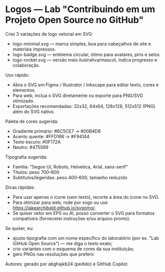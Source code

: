 # Logos — Lab "Contribuindo em um Projeto Open Source no GitHub"

Criei 3 variações de logo vetorial em SVG:
- logo-minimal.svg — marca simples, boa para cabeçalhos de site e materiais impressos.
- logo-badge.svg — emblema circular, ótimo para avatares, pins e selos.
- logo-rocket.svg — versão mais ilustrativa/mascot, indica progresso e colaboração.

Uso rápido:
- Abra o SVG em Figma / Illustrator / Inkscape para editar texto, cores e elementos.
- Para web, inclua o SVG diretamente ou exporte para PNG/SVG otimizado.
- Exportações recomendadas: 32x32, 64x64, 128x128, 512x512 (PNG) além do SVG nativo.

Paleta de cores sugerida:
- Gradiente primário: #6C5CE7 → #00B4D8
- Acento quente: #FFD166 → #F94144
- Texto escuro: #0F172A
- Neutro: #475569

Tipografia sugerida:
- Família: "Segoe UI, Roboto, Helvetica, Arial, sans-serif"
- Títulos: peso 700–800
- Subtítulos/legendas: peso 400–600, tamanho reduzido

Dicas rápidas:
- Para usar apenas o ícone (sem texto), recorte a área do ícone no SVG.
- Para otimizar para web, rode por svgo ou use https://jakearchibald.github.io/svgomg/.
- Se quiser vetor em EPS ou AI, posso converter o SVG para formatos compatíveis (fornecerei instruções e/ou arquivo pronto).

Se quiser, eu:
- ajusto tipografia com um nome específico do laboratório (por ex. "Lab GitHub Open Source") — me diga o texto exato;
- crio variantes com o esquema de cores da sua instituição;
- gero PNGs nas resoluções que preferir.

Autores: gerado por abghajkb24 (pedido) e GitHub Copilot.
